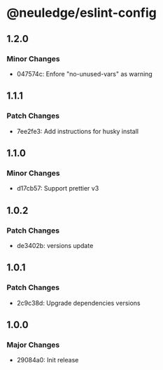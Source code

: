 # @neuledge/eslint-config

## 1.2.0

### Minor Changes

- 047574c: Enfore "no-unused-vars" as warning

## 1.1.1

### Patch Changes

- 7ee2fe3: Add instructions for husky install

## 1.1.0

### Minor Changes

- d17cb57: Support prettier v3

## 1.0.2

### Patch Changes

- de3402b: versions update

## 1.0.1

### Patch Changes

- 2c9c38d: Upgrade dependencies versions

## 1.0.0

### Major Changes

- 29084a0: Init release
